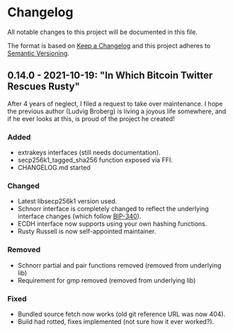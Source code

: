 # Changelog
All notable changes to this project will be documented in this file.

The format is based on [Keep a Changelog](https://keepachangelog.com/en/1.0.0/)
and this project adheres to [Semantic Versioning](https://semver.org/spec/v2.0.0.html).

## 0.14.0 - 2021-10-19: "In Which Bitcoin Twitter Rescues Rusty"

After 4 years of neglect, I filed a request to take over maintenance.
I hope the previous author (Ludvig Broberg) is living a joyous life
somewhere, and if he ever looks at this, is proud of the project he
created!

### Added

- extrakeys interfaces (still needs documentation).
- secp256k1_tagged_sha256 function exposed via FFI.
- CHANGELOG.md started

### Changed

- Latest libsecp256k1 version used.
- Schnorr interface is completely changed to reflect the underlying interface
  changes (which follow [BIP-340]).
- ECDH interface now supports using your own hashing functions.
- Rusty Russell is now self-appointed maintainer.

### Removed

- Schnorr partial and pair functions removed (removed from underlying lib)
- Requirement for gmp removed (removed from underlying lib)

### Fixed

- Bundled source fetch now works (old git reference URL was now 404).
- Build had rotted, fixes implemented (not sure how it ever worked?).

[BIP-340]: https://github.com/bitcoin/bips/blob/master/bip-0340.mediawiki
